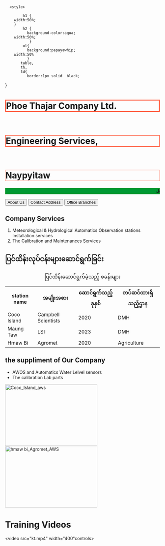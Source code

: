 <!DOCTYPE html>
<html lang="en">
<head>
      <meta charset="UTF-8">
       <title> Instrument Company</title>
<link rel="icon" type="image/png" href="map.png">

      <style>

            h1 {
 		width:50%;
		}
            h2 {
              background-color:aqua;
		width:50%;	
               }
            ol{
              background:papayawhip;
		width:50%
              } 
           table,
           th,
           td{
              border:1px solid  black;
} 


</style>
</head>
<body>

<h1 style="border:3px solid Tomato;">Phoe Thajar Company Ltd.</h1><br>
<h1 style="border:2px solid Tomato;">Engineering Services, </h1><br>
<h1 style="border: 1px solid Tomato;">Naypyitaw </h1>
<h3><marquee behavior="scroll"bgcolor="#009933"scrollamount="20">Join Us to make the brighter for your AWS</marquee></h3>
<button>About Us</button>
<button>Contact Address</button>
<button>Office Branches</button>

<h2> Company Services</h2>
<ol>
<li>Meteorological & Hydrological Automatics Observation stations Installation services</li>
<li>The Calibration and Maintenances Services</li>
</ol>
<h2>ပြင်ထိန်းလုပ်ငန်းများဆောင်ရွက်ခြင်း</h2>

<table> 
<caption>ပြင်ထိန်းဆောင်ရွက်ခဲ့သည့် စခန်းများ</caption>
   <tr>
       <th>  station name</th>
       <th>  အမျိုးအစား</th>
       <th>  ဆောင်ရွက်သည့်ခုနှစ်  </th>
       <th>  တပ်ဆင်ထားရှိသည့်ဌာန </th>
   </tr>

<tr>
       <td> Coco Island </td>
       <td> Campbell Scientists </td>
       <td>  2020 </td>
       <td>  DMH </td>
   </tr>

<tr>
       <td> Maung Taw </td>
       <td> LSI </td>
       <td>  2023 </td>
       <td> DMH   </td>
   </tr>

<tr>
       <td> Hmaw Bi</td>
       <td> Agromet  </td>
       <td> 2020  </td>
       <td>  Agriculture </td>
   </tr>


   </table>
<h2>the suppliment of Our Company</h2>
<ul>
<li>AWOS and Automatics Water Lelvel sensors</li>
<li>The calibration Lab parts</li>
</ul>
<img src=" Coco_Island_aws.jpg" alt="Coco_Island_aws" title="Coco_Island_aws" class="Coco_Island_aws" width="300" height="200">
<img src=" hmaw bi_Agromet_AWS.jpg" alt="hmaw bi_Agromet_AWS" title="hmaw bi_Agromet_AWS" class="hmaw bi_Agromet_AWS" width="300" height="200">
<h1> Training Videos</h1>

<video src="kt.mp4" width="400"controls></video>

</body>
</html>
